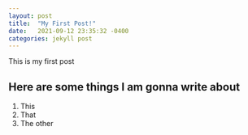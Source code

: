 ```yaml
---
layout: post
title:  "My First Post!"
date:   2021-09-12 23:35:32 -0400
categories: jekyll post
---
```


This is my first post

## Here are some things I am gonna write about

1. This
2. That
3. The other
